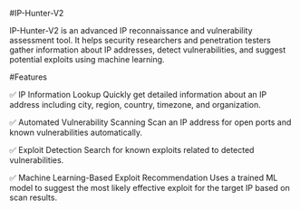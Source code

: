 #IP-Hunter-V2

IP-Hunter-V2 is an advanced IP reconnaissance and vulnerability assessment tool. It helps security researchers and penetration testers gather information about IP addresses, detect vulnerabilities, and suggest potential exploits using machine learning.

#Features

✅ IP Information Lookup
Quickly get detailed information about an IP address including city, region, country, timezone, and organization.

✅ Automated Vulnerability Scanning
Scan an IP address for open ports and known vulnerabilities automatically.

✅ Exploit Detection
Search for known exploits related to detected vulnerabilities.

✅ Machine Learning-Based Exploit Recommendation
Uses a trained ML model to suggest the most likely effective exploit for the target IP based on scan results.
